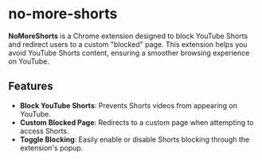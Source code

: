 # no-more-shorts

**NoMoreShorts** is a Chrome extension designed to block YouTube Shorts and redirect users to a custom "blocked" page. This extension helps you avoid YouTube Shorts content, ensuring a smoother browsing experience on YouTube.

## Features

- **Block YouTube Shorts**: Prevents Shorts videos from appearing on YouTube.
- **Custom Blocked Page**: Redirects to a custom page when attempting to access Shorts.
- **Toggle Blocking**: Easily enable or disable Shorts blocking through the extension's popup.
